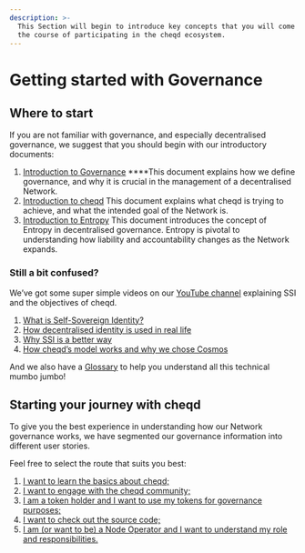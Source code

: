 ```yaml
---
description: >-
  This Section will begin to introduce key concepts that you will come across in
  the course of participating in the cheqd ecosystem.
---
```


# Getting started with Governance

## **Where to start**

If you are not familiar with governance, and especially decentralised governance, we suggest that you should begin with our introductory documents:

1. [Introduction to Governance](https://docs.cheqd.io/governance/getting-started/introduction-to-governance)    ****This document explains how we define governance, and why it is crucial in the management of a decentralised Network.  
2. [Introduction to cheqd](https://docs.cheqd.io/governance/getting-started/introduction-to-cheqd)    This document explains what cheqd is trying to achieve, and what the intended goal of the Network is.  
3. [Introduction to Entropy](https://docs.cheqd.io/governance/getting-started/introduction-to-entropy)    This document introduces the concept of Entropy in decentralised governance. Entropy is pivotal to understanding how liability and accountability changes as the Network expands. 

### Still a bit confused?

We’ve got some super simple videos on our [YouTube channel](https://www.youtube.com/channel/UCBUGvvH6t3BAYo5u41hJPzw) explaining SSI and the objectives of cheqd.

1. [What is Self-Sovereign Identity?](https://www.youtube.com/watch?v=z9f36Sh4CFM)
2. [How decentralised identity is used in real life](https://www.youtube.com/watch?v=sX38IhG7OpA)
3. [Why SSI is a better way](https://www.youtube.com/watch?v=qObhY0SGsFY)
4. [How cheqd’s model works and why we chose Cosmos](https://www.youtube.com/watch?v=KAxNUfJ75LI)

And we also have a [Glossary](https://docs.cheqd.io/governance/terminology-and-glossary/glossary) to help you understand all this technical mumbo jumbo!

## Starting your journey with cheqd

To give you the best experience in understanding how our Network governance works, we have segmented our governance information into different user stories.

Feel free to select the route that suits you best:

1. [I want to learn the basics about cheqd;](https://docs.cheqd.io/governance/getting-started/introduction-to-cheqd) 
2. [I want to engage with the cheqd community;](https://docs.cheqd.io/governance/contributing)
3. [I am a token holder and I want to use my tokens for governance purposes;](https://docs.cheqd.io/governance/contributing/major-network-changes) 
4. [I want to check out the source code;](https://github.com/cheqd) 
5. [I am \(or want to be\) a Node Operator and I want to understand my role and responsibilities.](https://docs.cheqd.io/node/)

